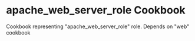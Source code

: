 apache_web_server_role Cookbook
============
Cookbook representing "apache_web_server_role" role.
Depends on "web" cookbook
